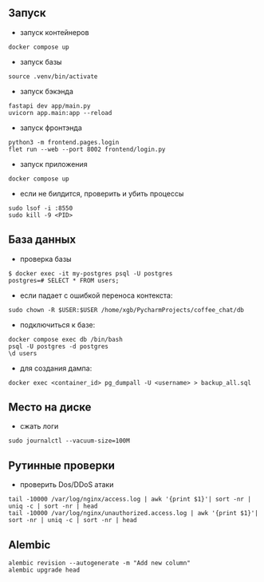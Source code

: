 ## Запуск
- запуск контейнеров
```
docker compose up
```

- запуск базы
```
source .venv/bin/activate
```
- запуск бэкэнда

```
fastapi dev app/main.py
uvicorn app.main:app --reload
```

- запуск фронтэнда

```
python3 -m frontend.pages.login
flet run --web --port 8002 frontend/login.py
```

- запуск приложения

```
docker compose up
```
- если не билдится, проверить и убить процессы

```
sudo lsof -i :8550
sudo kill -9 <PID>
```

## База данных
- проверка базы

```
$ docker exec -it my-postgres psql -U postgres
postgres=# SELECT * FROM users;
```
- если падает с ошибкой переноса контекста:
```
sudo chown -R $USER:$USER /home/xgb/PycharmProjects/coffee_chat/db
```

- подключиться к базе:

```
docker compose exec db /bin/bash
psql -U postgres -d postgres
\d users
```


- для создания дампа:

```
docker exec <container_id> pg_dumpall -U <username> > backup_all.sql
```

## Место на диске
- сжать логи

```
sudo journalctl --vacuum-size=100M 
```


## Рутинные проверки
- проверить Dos/DDoS атаки

```
tail -10000 /var/log/nginx/access.log | awk '{print $1}'| sort -nr | uniq -c | sort -nr | head
tail -10000 /var/log/nginx/unauthorized.access.log | awk '{print $1}'| sort -nr | uniq -c | sort -nr | head
```

## Alembic
```
alembic revision --autogenerate -m "Add new column"
alembic upgrade head
```